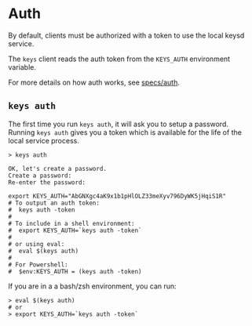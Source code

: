 # Auth

By default, clients must be authorized with a token to use the local keysd service.

The `keys` client reads the auth token from the `KEYS_AUTH` environment variable.

For more details on how auth works, see [specs/auth](../specs/auth.md).

## `keys auth`

The first time you run `keys auth`, it will ask you to setup a password.
Running `keys auth` gives you a token which is available for the life of the local service process.

```shell
> keys auth

OK, let's create a password.
Create a password:
Re-enter the password:

export KEYS_AUTH="AbGNXgc4aK9x1b1pHlOLZ33meXyv796DyWK5jHqiS1R"
# To output an auth token:
#  keys auth -token
#
# To include in a shell environment:
#  export KEYS_AUTH=`keys auth -token`
#
# or using eval:
#  eval $(keys auth)
#
# For Powershell:
#  $env:KEYS_AUTH = (keys auth -token)
```

If you are in a a bash/zsh environment, you can run:

```shell
> eval $(keys auth)
# or
> export KEYS_AUTH=`keys auth -token`
```
